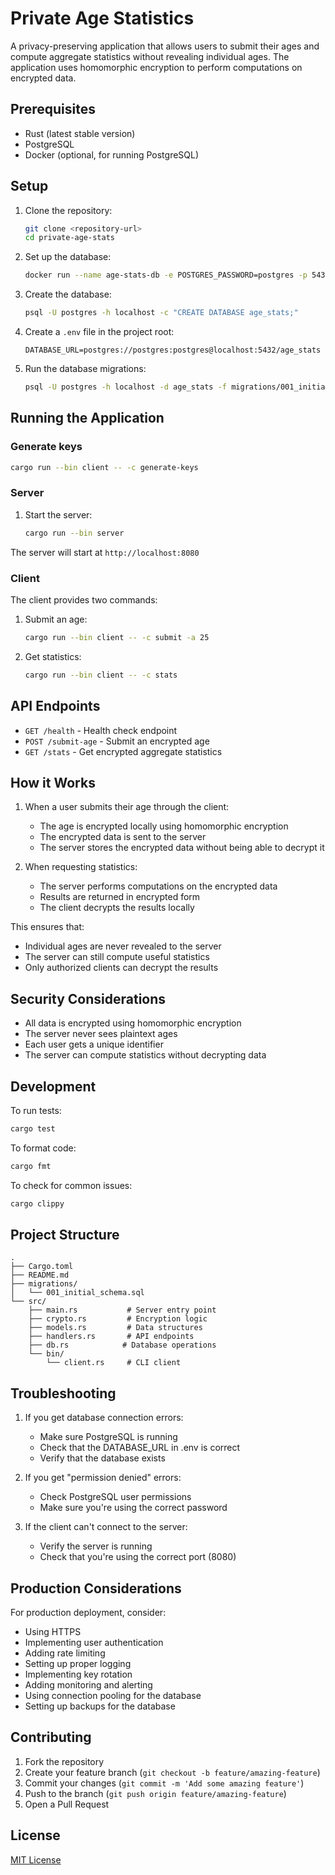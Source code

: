 # Private Age Statistics

A privacy-preserving application that allows users to submit their ages and compute aggregate statistics without revealing individual ages. The application uses homomorphic encryption to perform computations on encrypted data.

## Prerequisites

- Rust (latest stable version)
- PostgreSQL
- Docker (optional, for running PostgreSQL)

## Setup

1. Clone the repository:
   ```bash
   git clone <repository-url>
   cd private-age-stats
   ```

2. Set up the database:
   ```bash
   docker run --name age-stats-db -e POSTGRES_PASSWORD=postgres -p 5432:5432 -d postgres
   ```

3. Create the database:
   ```bash
   psql -U postgres -h localhost -c "CREATE DATABASE age_stats;"
   ```

4. Create a `.env` file in the project root:
   ```
   DATABASE_URL=postgres://postgres:postgres@localhost:5432/age_stats
   ```

5. Run the database migrations:
   ```bash
   psql -U postgres -h localhost -d age_stats -f migrations/001_initial_schema.sql
   ```

## Running the Application

### Generate keys

```bash
cargo run --bin client -- -c generate-keys
```

### Server

1. Start the server:
   ```bash
   cargo run --bin server
   ```

The server will start at `http://localhost:8080`

### Client

The client provides two commands:

1. Submit an age:
   ```bash
   cargo run --bin client -- -c submit -a 25
   ```

2. Get statistics:
   ```bash
   cargo run --bin client -- -c stats
   ```

## API Endpoints

- `GET /health` - Health check endpoint
- `POST /submit-age` - Submit an encrypted age
- `GET /stats` - Get encrypted aggregate statistics

## How it Works

1. When a user submits their age through the client:
   - The age is encrypted locally using homomorphic encryption
   - The encrypted data is sent to the server
   - The server stores the encrypted data without being able to decrypt it

2. When requesting statistics:
   - The server performs computations on the encrypted data
   - Results are returned in encrypted form
   - The client decrypts the results locally

This ensures that:
- Individual ages are never revealed to the server
- The server can still compute useful statistics
- Only authorized clients can decrypt the results

## Security Considerations

- All data is encrypted using homomorphic encryption
- The server never sees plaintext ages
- Each user gets a unique identifier
- The server can compute statistics without decrypting data

## Development

To run tests:
```bash
cargo test
```

To format code:
```bash
cargo fmt
```

To check for common issues:
```bash
cargo clippy
```

## Project Structure
```
.
├── Cargo.toml
├── README.md
├── migrations/
│   └── 001_initial_schema.sql
└── src/
    ├── main.rs           # Server entry point
    ├── crypto.rs         # Encryption logic
    ├── models.rs         # Data structures
    ├── handlers.rs       # API endpoints
    ├── db.rs            # Database operations
    └── bin/
        └── client.rs     # CLI client
```

## Troubleshooting

1. If you get database connection errors:
   - Make sure PostgreSQL is running
   - Check that the DATABASE_URL in .env is correct
   - Verify that the database exists

2. If you get "permission denied" errors:
   - Check PostgreSQL user permissions
   - Make sure you're using the correct password

3. If the client can't connect to the server:
   - Verify the server is running
   - Check that you're using the correct port (8080)

## Production Considerations

For production deployment, consider:
- Using HTTPS
- Implementing user authentication
- Adding rate limiting
- Setting up proper logging
- Implementing key rotation
- Adding monitoring and alerting
- Using connection pooling for the database
- Setting up backups for the database

## Contributing

1. Fork the repository
2. Create your feature branch (`git checkout -b feature/amazing-feature`)
3. Commit your changes (`git commit -m 'Add some amazing feature'`)
4. Push to the branch (`git push origin feature/amazing-feature`)
5. Open a Pull Request

## License

[MIT License](LICENSE)